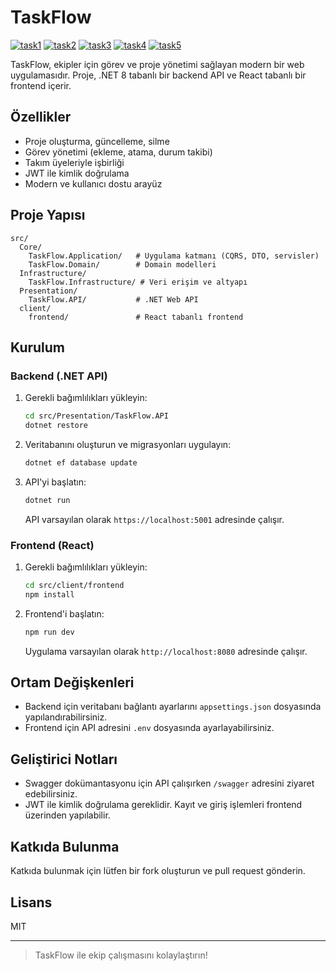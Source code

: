 # TaskFlow

<a href="https://ibb.co/bMtSrdTL"><img src="https://i.ibb.co/4nk6jNzM/task1.jpg" alt="task1" border="0"></a>
<a href="https://ibb.co/7xr9qF1q"><img src="https://i.ibb.co/spsBZrVZ/task2.jpg" alt="task2" border="0"></a>
<a href="https://ibb.co/XnpqXbx"><img src="https://i.ibb.co/Mzpmnsk/task3.jpg" alt="task3" border="0"></a>
<a href="https://ibb.co/7trQKZQ6"><img src="https://i.ibb.co/HTGCqbCk/task4.jpg" alt="task4" border="0"></a>
<a href="https://ibb.co/tTBzqtT4"><img src="https://i.ibb.co/67Y8Hx7m/task5.jpg" alt="task5" border="0"></a>


TaskFlow, ekipler için görev ve proje yönetimi sağlayan modern bir web uygulamasıdır. Proje, .NET 8 tabanlı bir backend API ve React tabanlı bir frontend içerir.

## Özellikler

- Proje oluşturma, güncelleme, silme
- Görev yönetimi (ekleme, atama, durum takibi)
- Takım üyeleriyle işbirliği
- JWT ile kimlik doğrulama
- Modern ve kullanıcı dostu arayüz

## Proje Yapısı

```
src/
  Core/
    TaskFlow.Application/   # Uygulama katmanı (CQRS, DTO, servisler)
    TaskFlow.Domain/        # Domain modelleri
  Infrastructure/
    TaskFlow.Infrastructure/ # Veri erişim ve altyapı
  Presentation/
    TaskFlow.API/           # .NET Web API
  client/
    frontend/               # React tabanlı frontend
```

## Kurulum

### Backend (.NET API)

1. Gerekli bağımlılıkları yükleyin:
   ```sh
   cd src/Presentation/TaskFlow.API
   dotnet restore
   ```

2. Veritabanını oluşturun ve migrasyonları uygulayın:
   ```sh
   dotnet ef database update
   ```

3. API'yi başlatın:
   ```sh
   dotnet run
   ```
   API varsayılan olarak `https://localhost:5001` adresinde çalışır.

### Frontend (React)

1. Gerekli bağımlılıkları yükleyin:
   ```sh
   cd src/client/frontend
   npm install
   ```

2. Frontend'i başlatın:
   ```sh
   npm run dev
   ```
   Uygulama varsayılan olarak `http://localhost:8080` adresinde çalışır.

## Ortam Değişkenleri

- Backend için veritabanı bağlantı ayarlarını `appsettings.json` dosyasında yapılandırabilirsiniz.
- Frontend için API adresini `.env` dosyasında ayarlayabilirsiniz.

## Geliştirici Notları

- Swagger dokümantasyonu için API çalışırken `/swagger` adresini ziyaret edebilirsiniz.
- JWT ile kimlik doğrulama gereklidir. Kayıt ve giriş işlemleri frontend üzerinden yapılabilir.

## Katkıda Bulunma

Katkıda bulunmak için lütfen bir fork oluşturun ve pull request gönderin.

## Lisans

MIT

---

> TaskFlow ile ekip çalışmasını kolaylaştırın!
